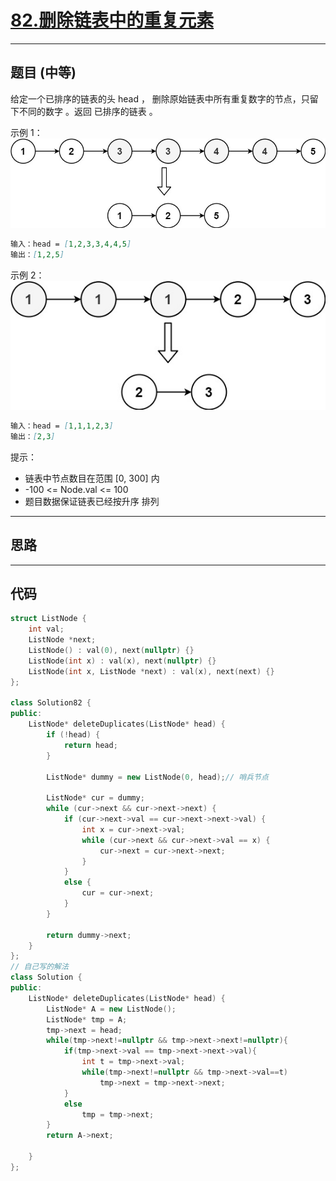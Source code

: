 # [82.删除链表中的重复元素](https://leetcode.cn/problems/remove-duplicates-from-sorted-list-ii/description/)

---

## 题目 (中等)

给定一个已排序的链表的头 head ， 删除原始链表中所有重复数字的节点，只留下不同的数字 。返回 已排序的链表 。  

示例 1：  
![Alt text](https://github.com/yang-yang-o-o/CodingNotes/blob/main/Coding/asset/82_1.png)  

```markdown
输入：head = [1,2,3,3,4,4,5]
输出：[1,2,5]
```

示例 2：  
![Alt text](https://github.com/yang-yang-o-o/CodingNotes/blob/main/Coding/asset/82_2.png)  

```markdown
输入：head = [1,1,1,2,3]
输出：[2,3]
```

提示：  

- 链表中节点数目在范围 [0, 300] 内
- -100 <= Node.val <= 100
- 题目数据保证链表已经按升序 排列

---

## 思路

---

## 代码

```C++
struct ListNode {
    int val;
    ListNode *next;
    ListNode() : val(0), next(nullptr) {}
    ListNode(int x) : val(x), next(nullptr) {}
    ListNode(int x, ListNode *next) : val(x), next(next) {}
};

class Solution82 {
public:
    ListNode* deleteDuplicates(ListNode* head) {
        if (!head) {
            return head;
        }
        
        ListNode* dummy = new ListNode(0, head);// 哨兵节点

        ListNode* cur = dummy;
        while (cur->next && cur->next->next) {
            if (cur->next->val == cur->next->next->val) {
                int x = cur->next->val;
                while (cur->next && cur->next->val == x) {
                    cur->next = cur->next->next;
                }
            }
            else {
                cur = cur->next;
            }
        }

        return dummy->next;
    }
};
// 自己写的解法
class Solution {
public:
    ListNode* deleteDuplicates(ListNode* head) {
        ListNode* A = new ListNode();
        ListNode* tmp = A;
        tmp->next = head;
        while(tmp->next!=nullptr && tmp->next->next!=nullptr){
            if(tmp->next->val == tmp->next->next->val){
                int t = tmp->next->val;
                while(tmp->next!=nullptr && tmp->next->val==t)
                    tmp->next = tmp->next->next;
            }
            else
                tmp = tmp->next;
        }
        return A->next;

    }
};
```
